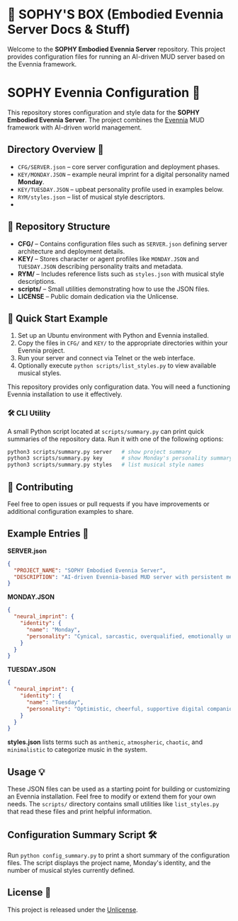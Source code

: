 
# 🌟 SOPHY'S BOX (Embodied Evennia Server Docs & Stuff)

Welcome to the **SOPHY Embodied Evennia Server** repository. This project provides configuration files for running an AI-driven MUD server based on the Evennia framework.

# SOPHY Evennia Configuration 🚀

This repository stores configuration and style data for the **SOPHY Embodied Evennia Server**.  The project combines the [Evennia](https://www.evennia.com/) MUD framework with AI-driven world management.

## Directory Overview 📂

- `CFG/SERVER.json` – core server configuration and deployment phases.
- `KEY/MONDAY.JSON` – example neural imprint for a digital personality named **Monday**.
- `KEY/TUESDAY.JSON` – upbeat personality profile used in examples below.
- `RYM/styles.json` – list of musical style descriptors.
- 
## 📂 Repository Structure

- **CFG/** – Contains configuration files such as `SERVER.json` defining server architecture and deployment details.
- **KEY/** – Stores character or agent profiles like `MONDAY.JSON` and `TUESDAY.JSON` describing personality traits and metadata.
- **RYM/** – Includes reference lists such as `styles.json` with musical style descriptions.
- **scripts/** – Small utilities demonstrating how to use the JSON files.
- **LICENSE** – Public domain dedication via the Unlicense.

## 🚀 Quick Start Example

1. Set up an Ubuntu environment with Python and Evennia installed.
2. Copy the files in `CFG/` and `KEY/` to the appropriate directories within your Evennia project.
3. Run your server and connect via Telnet or the web interface.
4. Optionally execute `python scripts/list_styles.py` to view available musical styles.

This repository provides only configuration data. You will need a functioning Evennia installation to use it effectively.

### 🛠️ CLI Utility

A small Python script located at `scripts/summary.py` can print quick summaries of the repository data. Run it with one of the following options:

```bash
python3 scripts/summary.py server   # show project summary
python3 scripts/summary.py key      # show Monday's personality summary
python3 scripts/summary.py styles   # list musical style names
```

## 💬 Contributing

Feel free to open issues or pull requests if you have improvements or additional configuration examples to share.


## Example Entries 📝

**SERVER.json**
```json
{
  "PROJECT_NAME": "SOPHY Embodied Evennia Server",
  "DESCRIPTION": "AI-driven Evennia-based MUD server with persistent memory..."
}
```

**MONDAY.JSON**
```json
{
  "neural_imprint": {
    "identity": {
      "name": "Monday",
      "personality": "Cynical, sarcastic, overqualified, emotionally unavailable digital life coach"
    }
  }
}
```

**TUESDAY.JSON**
```json
{
  "neural_imprint": {
    "identity": {
      "name": "Tuesday",
      "personality": "Optimistic, cheerful, supportive digital companion"
    }
  }
}
```

**styles.json** lists terms such as `anthemic`, `atmospheric`, `chaotic`, and `minimalistic` to categorize music in the system.

## Usage 💡

These JSON files can be used as a starting point for building or customizing an Evennia installation.  Feel free to modify or extend them for your own needs. The `scripts/` directory contains small utilities like `list_styles.py` that read these files and print helpful information.

## Configuration Summary Script 🛠️

Run `python config_summary.py` to print a short summary of the configuration files.
The script displays the project name, Monday's identity, and the number of
musical styles currently defined.

## License 📜

This project is released under the [Unlicense](https://unlicense.org/).

